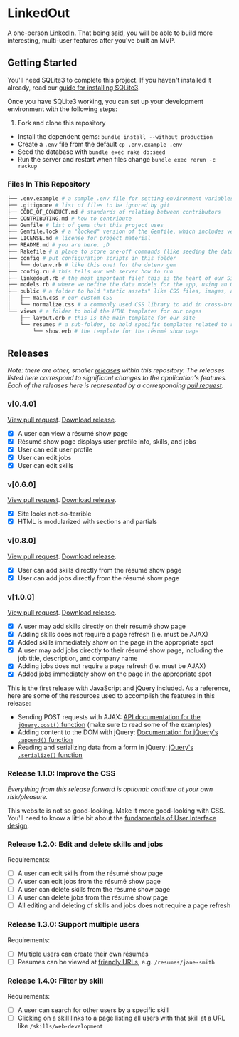 # LinkedOut

A one-person [LinkedIn](https://www.linkedin.com/). That being said, you will be able to build more interesting, multi-user features after you've built an MVP.

## Getting Started

You'll need SQLite3 to complete this project. If you haven't installed it already, read our [guide for installing SQLite3][sqlite3-install].

Once you have SQLite3 working, you can set up your development environment with the following steps:

1. Fork and clone this repository
- Install the dependent gems: `bundle install --without production`
- Create a `.env` file from the default `cp .env.example .env`
- Seed the database with `bundle exec rake db:seed`
- Run the server and restart when files change `bundle exec rerun -c rackup`

### Files In This Repository

```sh
├── .env.example # a sample .env file for setting environment variables
├── .gitignore # list of files to be ignored by git
├── CODE_OF_CONDUCT.md # standards of relating between contributors
├── CONTRIBUTING.md # how to contribute
├── Gemfile # list of gems that this project uses
├── Gemfile.lock # a "locked" version of the Gemfile, which includes version numbers for all the gems
├── LICENSE.md # license for project material
├── README.md # you are here. ;D
├── Rakefile # a place to store one-off commands (like seeding the database)
├── config # put configuration scripts in this folder
│   └── dotenv.rb # like this one! for the dotenv gem
├── config.ru # this tells our web server how to run
├── linkedout.rb # the most important file! this is the heart of our Sinatra web app, where we define how to respond to requests from across the web
├── models.rb # where we define the data models for the app, using an ORM like DataMapper
├── public # a folder to hold "static assets" like CSS files, images, and JavaScript files
│   ├── main.css # our custom CSS
│   └── normalize.css # a commonly used CSS library to aid in cross-browser compatibility
└── views # a folder to hold the HTML templates for our pages
    ├── layout.erb # this is the main template for our site
    └── resumes # a sub-folder, to hold specific templates related to résumés
        └── show.erb # the template for the résumé show page
```

## Releases

_Note: there are other, smaller [releases][gh-help-releases] within this repository. The releases listed here correspond to significant changes to the application's features. Each of the releases here is represented by a corresponding [pull request][gh-help-pull-requests]._

### v[0.4.0]

[View pull request](../../pull/2).
[Download release](https://github.com/codeunion/linkedout-example/archive/v0.4.0.zip).

- [X] A user can view a résumé show page
- [X] Résumé show page displays user profile info, skills, and jobs
- [X] User can edit user profile
- [X] User can edit jobs
- [X] User can edit skills

### v[0.6.0]

[View pull request](../../pull/3).
[Download release](https://github.com/codeunion/linkedout-example/archive/v0.6.0.zip).

- [X] Site looks not-so-terrible
- [X] HTML is modularized with sections and partials

### v[0.8.0]

[View pull request](../../pull/4).
[Download release](https://github.com/codeunion/linkedout-example/archive/v0.8.0.zip).

- [X] User can add skills directly from the résumé show page
- [X] User can add jobs directly from the résumé show page

### v[1.0.0]

[View pull request](../../pull/5).
[Download release](https://github.com/codeunion/linkedout-example/archive/v1.0.0.zip).

- [X] A user may add skills directly on their résumé show page
- [X] Adding skills does not require a page refresh (i.e. must be AJAX)
- [X] Added skills immediately show on the page in the appropriate spot
- [X] A user may add jobs directly to their résumé show page, including the job title, description, and company name
- [X] Adding jobs does not require a page refresh (i.e. must be AJAX)
- [X] Added jobs immediately show on the page in the appropriate spot

This is the first release with JavaScript and jQuery included. As a reference, here are some of the resources used to accomplish the features in this release:

- Sending POST requests with AJAX: [API documentation for the `jQuery.post()` function][jquery-api-post] (make sure to read some of the examples)
- Adding content to the DOM with jQuery: [Documentation for jQuery's `.append()` function][jquery-api-append]
- Reading and serializing data from a form in jQuery: [jQuery's `.serialize()` function][jquery-api-serialize]

### Release 1.1.0: Improve the CSS

_Everything from this release forward is optional: continue at your own risk/pleasure._

This website is not so good-looking. Make it more good-looking with CSS. You'll need to know a little bit about the [fundamentals of User Interface design](http://blog.teamtreehouse.com/10-user-interface-design-fundamentals).

### Release 1.2.0: Edit and delete skills and jobs

Requirements:

- [ ] A user can edit skills from the résumé show page
- [ ] A user can edit jobs from the résumé show page
- [ ] A user can delete skills from the résumé show page
- [ ] A user can delete jobs from the résumé show page
- [ ] All editing and deleting of skills and jobs does not require a page refresh

### Release 1.3.0: Support multiple users

Requirements:

- [ ] Multiple users can create their own résumés
- [ ] Resumes can be viewed at [friendly URLs](http://en.wikipedia.org/wiki/Semantic_URL), e.g. `/resumes/jane-smith`

### Release 1.4.0: Filter by skill

Requirements:

- [ ] A user can search for other users by a specific skill
- [ ] Clicking on a skill links to a page listing all users with that skill at a URL like `/skills/web-development`

[sqlite3-install]:https://github.com/codeunion/fundamentals-of-web-development/wiki/Resources-and-Tools#sqlite
[jquery-api-post]:http://api.jquery.com/jquery.post/
[jquery-api-append]:http://api.jquery.com/append/
[jquery-api-serialize]:http://api.jquery.com/serialize/
[gh-help-releases]:https://help.github.com/articles/about-releases/
[gh-help-pull-requests]:https://help.github.com/articles/using-pull-requests/
